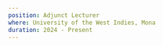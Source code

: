 ```yaml
---
position: Adjunct Lecturer
where: University of the West Indies, Mona
duration: 2024 - Present
---
```

